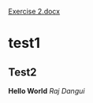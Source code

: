 [Exercise 2.docx](https://github.com/Monkey-D-Raj/test1/files/10729791/Exercise.2.docx)
# test1
## Test2
**Hello World**
*Raj Dangui*
